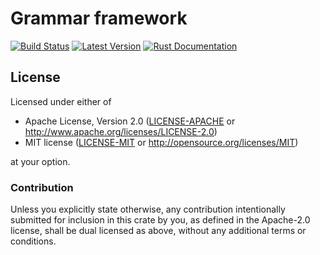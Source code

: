 # Grammar framework

[![Build Status](https://travis-ci.com/lykenware/grammer.svg?branch=master)](https://travis-ci.com/lykenware/grammer)
[![Latest Version](https://img.shields.io/crates/v/grammer.svg)](https://crates.io/crates/grammer)
[![Rust Documentation](https://img.shields.io/badge/api-rustdoc-blue.svg)](https://docs.rs/grammer)

## License

Licensed under either of

 * Apache License, Version 2.0 ([LICENSE-APACHE](LICENSE-APACHE) or http://www.apache.org/licenses/LICENSE-2.0)
 * MIT license ([LICENSE-MIT](LICENSE-MIT) or http://opensource.org/licenses/MIT)

at your option.

### Contribution

Unless you explicitly state otherwise, any contribution intentionally submitted
for inclusion in this crate by you, as defined in the Apache-2.0 license, shall
be dual licensed as above, without any additional terms or conditions.
